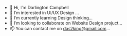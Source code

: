 - 👋 Hi, I’m Darlington Campbell
- 👀 I’m interested in UI/UX Design ...
- 🌱 I’m currently learning Design thinking...
- 💞️ I’m looking to collaborate on Website Design projuct...
- 📫 You can contact me on das2king@gmail.com...

<!---
das2king/das2king is a ✨ special ✨ repository because its `README.md` (this file) appears on your GitHub profile.
You can click the Preview link to take a look at your changes.
--->
